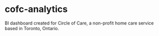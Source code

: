 # cofc-analytics
 BI dashboard created for Circle of Care, a non-profit home care service based in Toronto, Ontario.
